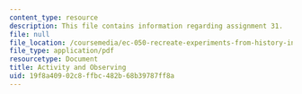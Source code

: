 ```yaml
---
content_type: resource
description: This file contains information regarding assignment 31.
file: null
file_location: /coursemedia/ec-050-recreate-experiments-from-history-inform-the-future-from-the-past-galileo-january-iap-2010/19f8a40902c8ffbc482b68b39787ff8a_MITEC_050IAP10_assn31.pdf
file_type: application/pdf
resourcetype: Document
title: Activity and Observing
uid: 19f8a409-02c8-ffbc-482b-68b39787ff8a
---
```

